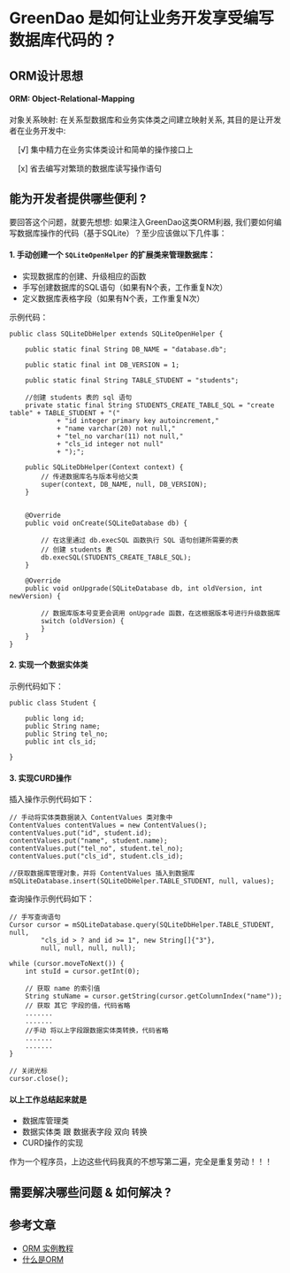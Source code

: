 # GreenDao 是如何让业务开发享受编写数据库代码的 ?

## ORM设计思想

#### ORM: Object-Relational-Mapping

对象关系映射: 在关系型数据库和业务实体类之间建立映射关系, 其目的是让开发者在业务开发中:

&nbsp;&nbsp;&nbsp;&nbsp;[√] 集中精力在业务实体类设计和简单的操作接口上

&nbsp;&nbsp;&nbsp;&nbsp;[x] 省去编写对繁琐的数据库读写操作语句


## 能为开发者提供哪些便利 ?

要回答这个问题，就要先想想: 如果注入GreenDao这类ORM利器, 我们要如何编写数据库操作的代码（基于SQLite）？至少应该做以下几件事：

#### 1. 手动创建一个 `SQLiteOpenHelper` 的扩展类来管理数据库：
- 实现数据库的创建、升级相应的函数
- 手写创建数据库的SQL语句（如果有N个表，工作重复N次）
- 定义数据库表格字段（如果有N个表，工作重复N次）

示例代码：
```
public class SQLiteDbHelper extends SQLiteOpenHelper {

    public static final String DB_NAME = "database.db";

    public static final int DB_VERSION = 1;

    public static final String TABLE_STUDENT = "students";

    //创建 students 表的 sql 语句
    private static final String STUDENTS_CREATE_TABLE_SQL = "create table" + TABLE_STUDENT + "("
            + "id integer primary key autoincrement,"
            + "name varchar(20) not null,"
            + "tel_no varchar(11) not null,"
            + "cls_id integer not null"
            + ");";

    public SQLiteDbHelper(Context context) {
        // 传递数据库名与版本号给父类
        super(context, DB_NAME, null, DB_VERSION);
    }


    @Override
    public void onCreate(SQLiteDatabase db) {

        // 在这里通过 db.execSQL 函数执行 SQL 语句创建所需要的表
        // 创建 students 表
        db.execSQL(STUDENTS_CREATE_TABLE_SQL);
    }

    @Override
    public void onUpgrade(SQLiteDatabase db, int oldVersion, int newVersion) {

        // 数据库版本号变更会调用 onUpgrade 函数，在这根据版本号进行升级数据库
        switch (oldVersion) {
        }
    }
}
```

#### 2. 实现一个数据实体类

示例代码如下：
```
public class Student {

    public long id;
    public String name;
    public String tel_no;
    public int cls_id;
    
}
```

#### 3. 实现CURD操作

插入操作示例代码如下：
```
// 手动将实体类数据装入 ContentValues 类对象中
ContentValues contentValues = new ContentValues();
contentValues.put("id", student.id);
contentValues.put("name", student.name);
contentValues.put("tel_no", student.tel_no);
contentValues.put("cls_id", student.cls_id);
        
//获取数据库管理对象，并将 ContentValues 插入到数据库
mSQLiteDatabase.insert(SQLiteDbHelper.TABLE_STUDENT, null, values);
```

查询操作示例代码如下：
```
// 手写查询语句
Cursor cursor = mSQLiteDatabase.query(SQLiteDbHelper.TABLE_STUDENT, null,
        "cls_id > ? and id >= 1", new String[]{"3"},
        null, null, null, null);

while (cursor.moveToNext()) {
    int stuId = cursor.getInt(0);

    // 获取 name 的索引值
    String stuName = cursor.getString(cursor.getColumnIndex("name"));
    // 获取 其它 字段的值，代码省略
    .......
    .......            
    //手动 将以上字段跟数据实体类转换，代码省略
    .......
    .......                        
}

// 关闭光标
cursor.close();
```

#### 以上工作总结起来就是
- 数据库管理类
- 数据实体类 跟 数据表字段 双向 转换
- CURD操作的实现

作为一个程序员，上边这些代码我真的不想写第二遍，完全是重复劳动！！！


## 需要解决哪些问题 & 如何解决 ?


## 参考文章
- [ORM 实例教程](http://www.ruanyifeng.com/blog/2019/02/orm-tutorial.html)
- [什么是ORM](https://www.jianshu.com/p/ec971e77dd3c)
